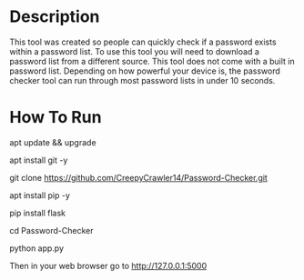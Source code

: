 # Description
This tool was created so people can quickly check if a password exists within a password list.
To use this tool you will need to download a password list from a different source.
This tool does not come with a built in password list.
Depending on how powerful your device is, the password checker tool can run through most password lists in under 10 seconds.

# How To Run
apt update && upgrade

apt install git -y

git clone https://github.com/CreepyCrawler14/Password-Checker.git

apt install pip -y

pip install flask

cd Password-Checker

python app.py

Then in your web browser go to http://127.0.0.1:5000
